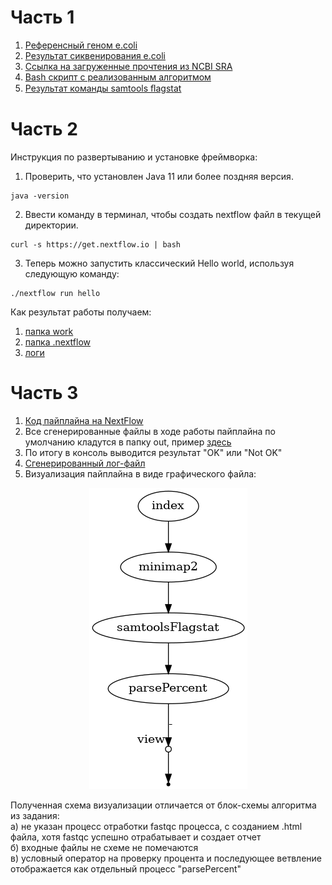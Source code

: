 # Часть 1

1. [Референсный геном e.coli](/Part1/RefGenome_e_coli.fna.gz)
2. [Результат сиквенирования e.coli](/Part1/SRR_e_coli_fastq.gz)
3. [Ссылка на загруженные прочтения из NCBI SRA](https://www.ncbi.nlm.nih.gov/sra/SRX17802335[accn])
4. [Bash скрипт с реализованным алгоритмом](/Part1/my_bash_pipeline.sh)
5. [Результат команды samtools ﬂagstat](/Part1/flagstat_result.txt)

# Часть 2

Инструкция по развертыванию и установке фреймворка:
1) Проверить, что установлен Java 11 или более поздняя версия.  
```
java -version
```
2) Ввести команду в терминал, чтобы создать nextflow файл в текущей директории.  
```
curl -s https://get.nextflow.io | bash
```
3) Теперь можно запустить классический Hello world, используя следующую команду:  
```
./nextflow run hello
```
Как результат работы получаем:  
1. [папка work](/Part2/work)
2. [папка .nextflow](/Part2/.nextflow)
3. [логи](/Part2/.nextflow.log)

# Часть 3

1. [Код пайплайна на NextFlow](/Part3/tutorial.nf)
2. Все сгенерированные файлы в ходе работы пайплайна по умолчанию кладутся в папку out, пример [здесь](/Part3/out/)
3. По итогу в консоль выводится результат "OK" или "Not OK"
4. [Сгенерированный лог-файл](/Part3/.nextflow.log)
5. Визуализация пайплайна в виде графического файла:
<p align="center">
  <img src="/Part3/diagram.png"/>
</p>

Полученная схема визуализации отличается от блок-схемы алгоритма из задания:  
а) не указан процесс отработки fastqc процесса, с созданием .html файла, хотя fastqc успешно отрабатывает и создает отчет  
б) входные файлы не схеме не помечаются  
в) условный оператор на проверку процента и последующее ветвление отображается как отдельный процесс "parsePercent"  
